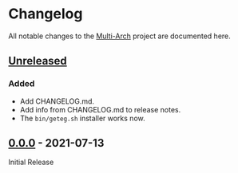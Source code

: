 # Changelog

All notable changes to the [Multi-Arch] project are documented here.

## [Unreleased]
<!-- Added, Changed, Deprecated, Removed, Fixed, Security sections here -->
### Added

- Add CHANGELOG.md.
- Add info from CHANGELOG.md to release notes.
- The `bin/geteg.sh` installer works now.

## [0.0.0] - 2021-07-13

Initial Release

<!-- Insert an entry after [unreleased] for each new release and update the tag in the URL for the compare. -->
[unreleased]: https://github.com/pdugas/multi-arch/compare/v0.0.0...HEAD
[0.0.0]: https://github.com/pdugas/multi-arch/releases/tag/v0.0.0
[multi-arch]: https://github.com/pdugas/multi-arch
